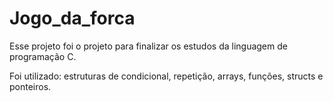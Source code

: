 # Jogo_da_forca

Esse projeto foi o projeto para finalizar os estudos da linguagem de programação C.

Foi utilizado: estruturas de condicional, repetição, arrays, funções, structs e ponteiros.
